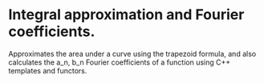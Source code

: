 # Integral approximation and Fourier coefficients.
Approximates the area under a curve using the trapezoid formula, and also calculates the a_n, b_n Fourier coefficients of a function
using C++ templates and functors.
